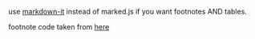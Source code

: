 use [markdown-it](https://markdown-it.github.io/) instead of marked.js if you want footnotes AND tables.

footnote code taken from [here](https://github.com/markedjs/marked/issues/1562#issuecomment-643040082)